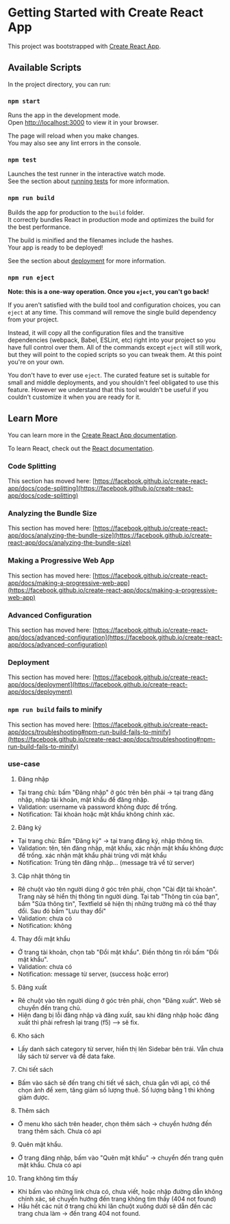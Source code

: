 # Getting Started with Create React App

This project was bootstrapped with [Create React App](https://github.com/facebook/create-react-app).

## Available Scripts

In the project directory, you can run:

### `npm start`

Runs the app in the development mode.\
Open [http://localhost:3000](http://localhost:3000) to view it in your browser.

The page will reload when you make changes.\
You may also see any lint errors in the console.

### `npm test`

Launches the test runner in the interactive watch mode.\
See the section about [running tests](https://facebook.github.io/create-react-app/docs/running-tests) for more information.

### `npm run build`

Builds the app for production to the `build` folder.\
It correctly bundles React in production mode and optimizes the build for the best performance.

The build is minified and the filenames include the hashes.\
Your app is ready to be deployed!

See the section about [deployment](https://facebook.github.io/create-react-app/docs/deployment) for more information.

### `npm run eject`

**Note: this is a one-way operation. Once you `eject`, you can't go back!**

If you aren't satisfied with the build tool and configuration choices, you can `eject` at any time. This command will remove the single build dependency from your project.

Instead, it will copy all the configuration files and the transitive dependencies (webpack, Babel, ESLint, etc) right into your project so you have full control over them. All of the commands except `eject` will still work, but they will point to the copied scripts so you can tweak them. At this point you're on your own.

You don't have to ever use `eject`. The curated feature set is suitable for small and middle deployments, and you shouldn't feel obligated to use this feature. However we understand that this tool wouldn't be useful if you couldn't customize it when you are ready for it.

## Learn More

You can learn more in the [Create React App documentation](https://facebook.github.io/create-react-app/docs/getting-started).

To learn React, check out the [React documentation](https://reactjs.org/).

### Code Splitting

This section has moved here: [https://facebook.github.io/create-react-app/docs/code-splitting](https://facebook.github.io/create-react-app/docs/code-splitting)

### Analyzing the Bundle Size

This section has moved here: [https://facebook.github.io/create-react-app/docs/analyzing-the-bundle-size](https://facebook.github.io/create-react-app/docs/analyzing-the-bundle-size)

### Making a Progressive Web App

This section has moved here: [https://facebook.github.io/create-react-app/docs/making-a-progressive-web-app](https://facebook.github.io/create-react-app/docs/making-a-progressive-web-app)

### Advanced Configuration

This section has moved here: [https://facebook.github.io/create-react-app/docs/advanced-configuration](https://facebook.github.io/create-react-app/docs/advanced-configuration)

### Deployment

This section has moved here: [https://facebook.github.io/create-react-app/docs/deployment](https://facebook.github.io/create-react-app/docs/deployment)

### `npm run build` fails to minify

This section has moved here: [https://facebook.github.io/create-react-app/docs/troubleshooting#npm-run-build-fails-to-minify](https://facebook.github.io/create-react-app/docs/troubleshooting#npm-run-build-fails-to-minify)


### use-case

1. Đăng nhập
- Tại trang chủ: bấm "Đăng nhập" ở góc trên bên phải -> tại trang đăng nhập, nhập tài khoản, mật khẩu để đăng nhập.
- Validation: username và password không được để trống.
- Notification: Tài khoản hoặc mật khẩu không chính xác.
2. Đăng ký
- Tại trang chủ: Bấm "Đăng ký" -> tại trang đăng ký, nhập thông tin.
- Validation: tên, tên đăng nhập, mật khẩu, xác nhận mật khẩu không được để trống. xác nhận mật khẩu phải trùng với mật khẩu
- Notification: Trùng tên đăng nhập... (message trả về từ server)
3. Cập nhật thông tin
- Rê chuột vào tên người dùng ở góc trên phải, chọn "Cài đặt tài khoản". Trang này sẽ hiển thị thông tin người dùng.
Tại tab "Thông tin của bạn", bấm "Sửa thông tin", Textfield sẽ hiện thị những trường mà có thể thay đổi. Sau đó bấm "Lưu thay đổi"
- Validation: chưa có
- Notification: không
4. Thay đổi mật khẩu
- Ở trang tài khoản, chọn tab "Đổi mật khẩu". Điền thông tin rồi bấm "Đổi mật khẩu". 
- Validation: chưa có
- Notification: message từ server, (success hoặc error)
5. Đăng xuất
- Rê chuột vào tên người dùng ở góc trên phải, chọn "Đăng xuất". Web sẽ chuyển đến trang chủ.
- Hiện đang bị lỗi đăng nhập và đăng xuất, sau khi đăng nhập hoặc đăng xuất thì phải refresh lại trang (f5) --> sẽ fix.
6. Kho sách
- Lấy danh sách category từ server, hiển thị lên Sidebar bên trái. Vẫn chưa lấy sách từ server và để data fake.
7. Chi tiết sách
- Bấm vào sách sẽ đến trang chi tiết về sách, chưa gắn với api, có thể chọn ảnh để xem, tăng giảm số lượng thuê. Số lượng bằng 1 thì
không giảm được.
8. Thêm sách
- Ở menu kho sách trên header, chọn thêm sách -> chuyển hướng đến trang thêm sách. Chưa có api
9. Quên mật khẩu.
- Ở trang đăng nhập, bấm vào "Quên mật khẩu" -> chuyển đến trang quên mật khẩu. Chưa có api
10. Trang không tìm thấy
- Khi bấm vào những link chưa có, chưa viết, hoặc nhập đường dẫn không chính xác, sẽ chuyển hướng đến trang không tìm thấy (404 not found)
- Hầu hết các nút ở trang chủ khi lăn chuột xuống dưới sẽ dẫn đến các trang chưa làm -> đến trang 404 not found.

